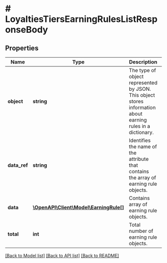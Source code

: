 # # LoyaltiesTiersEarningRulesListResponseBody

## Properties

Name | Type | Description | Notes
------------ | ------------- | ------------- | -------------
**object** | **string** | The type of object represented by JSON. This object stores information about earning rules in a dictionary. | [default to 'list']
**data_ref** | **string** | Identifies the name of the attribute that contains the array of earning rule objects. | [default to 'data']
**data** | [**\OpenAPI\Client\Model\EarningRule[]**](EarningRule.md) | Contains array of earning rule objects. |
**total** | **int** | Total number of earning rule objects. |

[[Back to Model list]](../../README.md#models) [[Back to API list]](../../README.md#endpoints) [[Back to README]](../../README.md)
